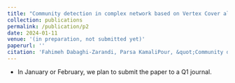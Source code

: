 ```yaml
---
title: "Community detection in complex network based on Vertex Cover algorithm."
collection: publications
permalink: /publication/p2
date: 2024-01-11
venue: '(in preparation, not submitted yet)'
paperurl: ''
citation: 'Fahimeh Dabaghi-Zarandi, Parsa KamaliPour, &quot;Community detection in complex network based on Vertex Cover algorithm.&quot; (in preparation, not submitted yet).'
---
```

<!-- - We have developed a customized genetic algorithm and mixed it with a random walk and some other approaches so it can sharply detect communities with high accuracy. -->
- In January or February, we plan to submit the paper to a Q1 journal.

